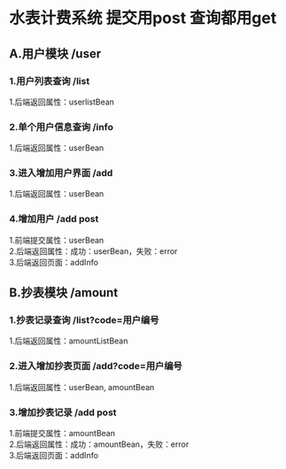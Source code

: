 # 水表计费系统 提交用post 查询都用get

## A.用户模块 /user
### 1.用户列表查询 /list
1.后端返回属性：userlistBean
### 2.单个用户信息查询 /info
1.后端返回属性：userBean
### 3.进入增加用户界面 /add
1.后端返回属性：userBean
### 4.增加用户 /add post
1.前端提交属性：userBean  
2.后端返回属性：成功：userBean，失败：error  
3.后端返回页面：addInfo  


## B.抄表模块 /amount
### 1.抄表记录查询 /list?code=用户编号
1.后端返回属性：amountListBean
### 2.进入增加抄表页面 /add?code=用户编号
1.后端返回属性：userBean, amountBean
### 3.增加抄表记录 /add post
1.前端提交属性：amountBean  
2.后端返回属性：成功：amountBean，失败：error  
3.后端返回页面：addInfo  
